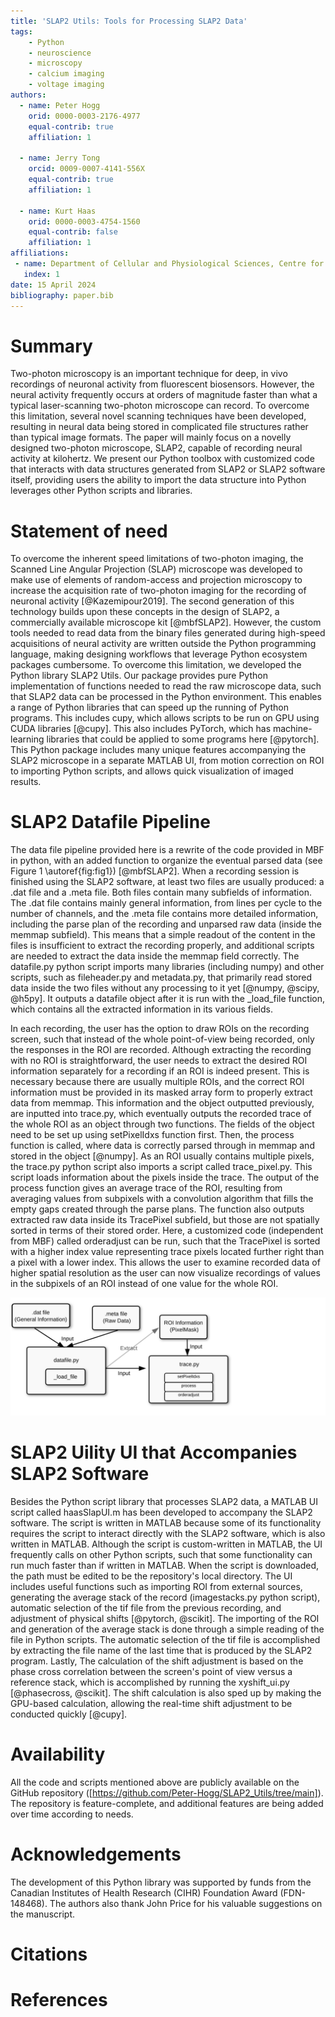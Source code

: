 ```yaml
---
title: 'SLAP2 Utils: Tools for Processing SLAP2 Data'
tags:
    - Python
    - neuroscience
    - microscopy
    - calcium imaging
    - voltage imaging
authors:
  - name: Peter Hogg
    orid: 0000-0003-2176-4977
    equal-contrib: true 
    affiliation: 1

  - name: Jerry Tong
    orcid: 0009-0007-4141-556X
    equal-contrib: true
    affiliation: 1 

  - name: Kurt Haas
    orid: 0000-0003-4754-1560
    equal-contrib: false
    affiliation: 1
affiliations:
 - name: Department of Cellular and Physiological Sciences, Centre for Brain Health, School of Biomedical Engineering, University of British Columbia, Vancouver, Canada
   index: 1
date: 15 April 2024
bibliography: paper.bib
---
```


# Summary

Two-photon microscopy is an important technique for deep, in vivo recordings of neuronal activity from fluorescent biosensors. However, the neural activity frequently occurs at orders of magnitude faster than what a typical laser-scanning two-photon microscope can record. To overcome this limitation, several novel scanning techniques have been developed, resulting in neural data being stored in complicated file structures rather than typical image formats. The paper will mainly focus on a novelly designed two-photon microscope, SLAP2, capable of recording neural activity at kilohertz.  We present our Python toolbox with customized code that interacts with data structures generated from SLAP2 or SLAP2 software itself, providing users the ability to import the data structure into Python leverages other Python scripts and libraries.  

# Statement of need

To overcome the inherent speed limitations of two-photon imaging, the Scanned Line Angular Projection (SLAP) microscope was developed to make use of elements of random-access and projection microscopy to increase the acquisition rate of two-photon imaging for the recording of neuronal activity [@Kazemipour2019]. The second generation of this technology builds upon these concepts in the design of SLAP2, a commercially available microscope kit [@mbfSLAP2]. However, the custom tools needed to read data from the binary files generated during high-speed acquisitions of neural activity are written outside the Python programming language, making designing workflows that leverage Python ecosystem packages cumbersome. To overcome this limitation, we developed the Python library SLAP2 Utils. Our package provides pure Python implementation of functions needed to read the raw microscope data, such that SLAP2 data can be processed in the Python environment. This enables a range of Python libraries that can speed up the running of Python programs. This includes cupy, which allows scripts to be run on GPU using CUDA libraries [@cupy]. This also includes PyTorch, which has machine-learning libraries that could be applied to some programs here [@pytorch]. This Python package includes many unique features accompanying the SLAP2 microscope in a separate MATLAB UI, from motion correction on ROI to importing Python scripts, and allows quick visualization of imaged results.

# SLAP2 Datafile Pipeline

The data file pipeline provided here is a rewrite of the code provided in MBF in python, with an added function to organize the eventual parsed data (see Figure 1 \autoref{fig:fig1}) [@mbfSLAP2]. When a recording session is finished using the SLAP2 software, at least two files are usually produced: a .dat file and a .meta file. Both files contain many subfields of information. The .dat file contains mainly general information, from lines per cycle to the number of channels, and the .meta file contains more detailed information, including the parse plan of the recording and unparsed raw data (inside the memmap subfield). This means that a simple readout of the content in the files is insufficient to extract the recording properly, and additional scripts are needed to extract the data inside the memmap field correctly. The datafile.py python script imports many libraries (including numpy) and other scripts, such as fileheader.py and metadata.py, that primarily read stored data inside the two files without any processing to it yet [@numpy, @scipy, @h5py]. It outputs a datafile object after it is run with the _load_file function, which contains all the extracted information in its various fields.

In each recording, the user has the option to draw ROIs on the recording screen, such that instead of the whole point-of-view being recorded, only the responses in the ROI are recorded. Although extracting the recording with no ROI is straightforward, the user needs to extract the desired ROI information separately for a recording if an ROI is indeed present. This is necessary because there are usually multiple ROIs, and the correct ROI information must be provided in its masked array form to properly extract data from memmap. This information and the object outputted previously, are inputted into trace.py, which eventually outputs the recorded trace of the whole ROI as an object through two functions. The fields of the object need to be set up using setPixelIdxs function first. Then, the process function is called, where data is correctly parsed through in memmap and stored in the object [@numpy]. As an ROI usually contains multiple pixels, the trace.py python script also imports a script called trace_pixel.py. This script loads information about the pixels inside the trace. The output of the process function gives an average trace of the ROI, resulting from averaging values from subpixels with a convolution algorithm that fills the empty gaps created through the parse plans. The function also outputs extracted raw data inside its TracePixel subfield, but those are not spatially sorted in terms of their stored order. Here, a customized code (independent from MBF) called orderadjust can be run, such that the TracePixel is sorted with a higher index value representing trace pixels located further right than a pixel with a lower index. This allows the user to examine recorded data of higher spatial resolution as the user can now visualize recordings of values in the subpixels of an ROI instead of one value for the whole ROI.

![Figure 1: SLAP2 Pipeline. The .dat file and .meta file are inputted into datafile.py under the _load_file function, which returns a datafile object, The ROI information need to be extracted and such information are together inputted with the output of _load_file function into the trace.py, function with the order of setPixelIdxs, process, and orderadjust.\label{fig:fig1}](SLAP2_Pipeline.svg)

# SLAP2 Uility UI that Accompanies SLAP2 Software

Besides the Python script library that processes SLAP2 data, a MATLAB UI script called haasSlapUI.m has been developed to accompany the SLAP2 software. The script is written in MATLAB because some of its functionality requires the script to interact directly with the SLAP2 software, which is also written in MATLAB. Although the script is custom-written in MATLAB, the UI frequently calls on other Python scripts, such that some functionality can run much faster than if written in MATLAB. When the script is downloaded, the path must be edited to be the repository's local directory. The UI includes useful functions such as importing ROI from external sources, generating the average stack of the record (imagestacks.py python script), automatic selection of the tif file from the previous recording, and adjustment of physical shifts [@pytorch, @scikit]. The importing of the ROI and generation of the average stack is done through a simple reading of the file in Python scripts. The automatic selection of the tif file is accomplished by extracting the file name of the last time that is produced by the SLAP2 program. Lastly, The calculation of the shift adjustment is based on the phase cross correlation between the screen's point of view versus a reference stack, which is accomplished by running the xyshift_ui.py [@phasecross, @scikit]. The shift calculation is also sped up by making the GPU-based calculation, allowing the real-time shift adjustment to be conducted quickly [@cupy]. 

# Availability

All the code and scripts mentioned above are publicly available on the GitHub repository ([https://github.com/Peter-Hogg/SLAP2_Utils/tree/main]). The repository is feature-complete, and additional features are being added over time according to needs. 

# Acknowledgements

The development of this Python library was supported by funds from the Canadian Institutes of Health Research (CIHR) Foundation Award (FDN-148468). The authors also thank John Price for his valuable suggestions on the manuscript.

# Citations


# References

